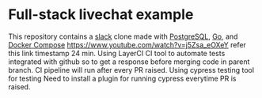 # Full-stack livechat example

This repository contains a [slack](https://slack.com) clone made with [PostgreSQL](https://www.postgresql.org/), [Go](https://golang.org/), and [Docker Compose](https://docs.docker.com/compose/install/)
https://www.youtube.com/watch?v=j5Zsa_eOXeY   refer this link timestamp 24 min.
Using LayerCI CI tool to automate tests integrated with github so to get a response before merging code in parent branch.
CI pipeline will run after every PR raised.
Using cypress testing tool for testing
Need to install a plugin for running cypress everytime PR is raised.
